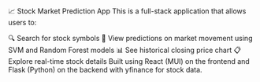 📈 Stock Market Prediction App
This is a full-stack application that allows users to:

🔍 Search for stock symbols
🤖 View predictions on market movement using SVM and Random Forest models
📊 See historical closing price chart
📋 Explore real-time stock details
Built using React (MUI) on the frontend and Flask (Python) on the backend with yfinance for stock data.
